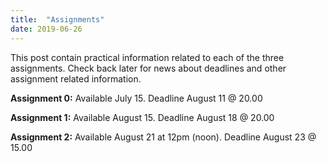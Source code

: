 ```yaml
---
title:  "Assignments"
date: 2019-06-26
---
```

This post contain practical information related to each of the three assignments. Check back later for news about deadlines and other assignment related information.

**Assignment 0:** Available July 15. Deadline August 11 @ 20.00

**Assignment 1:** Available August 15. Deadline August 18 @ 20.00

**Assignment 2:** Available August 21 at 12pm (noon). Deadline August 23 @ 15.00

<!--
Assignment 0 is now available on github [here](https://github.com/abjer/sds/blob/master/material/assignments/assignment_0.ipynb). It is due 19:59, Sunday, August 11, 2018.
-->
